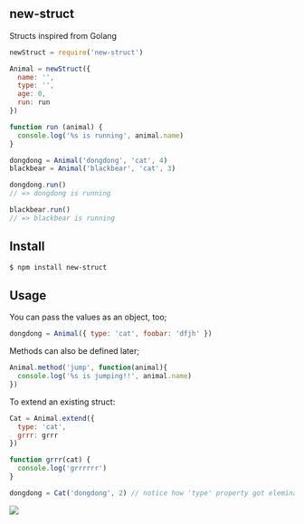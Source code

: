 ## new-struct

Structs inspired from Golang

```js
newStruct = require('new-struct')

Animal = newStruct({
  name: '',
  type: '',
  age: 0,
  run: run
})

function run (animal) {
  console.log('%s is running', animal.name)
}

dongdong = Animal('dongdong', 'cat', 4)
blackbear = Animal('blackbear', 'cat', 3)

dongdong.run()
// => dongdong is running

blackbear.run()
// => blackbear is running
```

## Install

```bash
$ npm install new-struct
```

## Usage

You can pass the values as an object, too;

```js
dongdong = Animal({ type: 'cat', foobar: 'dfjh' })
```

Methods can also be defined later;

```js
Animal.method('jump', function(animal){
  console.log('%s is jumping!!', animal.name)
})
```

To extend an existing struct:

```js
Cat = Animal.extend({
  type: 'cat',
  grrr: grrr
})

function grrr(cat) {
  console.log('grrrrrr')
}

dongdong = Cat('dongdong', 2) // notice how 'type' property got eleminated from parameter order.
```

![](http://i.cloudup.com/CZR70W5Sct.png)
